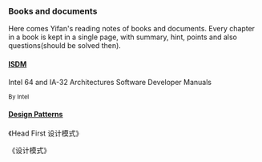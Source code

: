 ### **Books and documents**

Here comes Yifan's reading notes of books and documents. Every chapter in a book is kept in a single page, with summary, hint, points and also questions(should be solved then).

#### [ISDM](isdm/index.md)

Intel 64 and IA-32 Architectures Software Developer Manuals

<small>By Intel</small>

#### [Design Patterns](dp/index.md)

《Head First 设计模式》

《设计模式》


